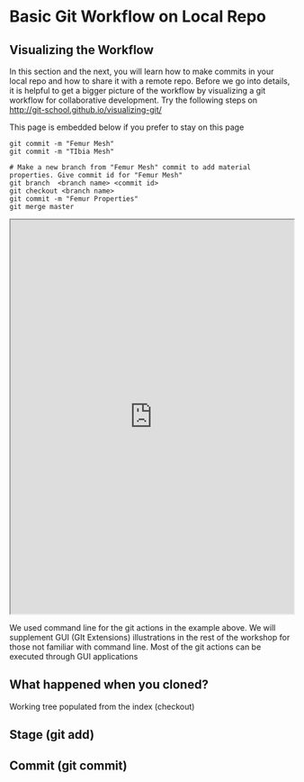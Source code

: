 # Basic Git Workflow on Local Repo


## Visualizing the Workflow

In this section and the next, you will learn how to make commits in your local repo and how to share it with a remote repo. Before we go into details, it is helpful to get a bigger picture of the workflow by visualizing a git workflow for collaborative development. Try the following steps on http://git-school.github.io/visualizing-git/

This page is embedded below if you prefer to stay on this page

```
git commit -m "Femur Mesh"
git commit -m "TIbia Mesh"

# Make a new branch from "Femur Mesh" commit to add material properties. Give commit id for "Femur Mesh"
git branch  <branch name> <commit id>
git checkout <branch name>
git commit -m "Femur Properties"
git merge master
```

<iframe src="http://git-school.github.io/visualizing-git/" width="100%" height="700"></iframe>

We used command line for the git actions in the example above. We will supplement GUI (GIt Extensions) illustrations in the rest of the workshop for those not familiar with command line. Most of the git actions can be executed through GUI applications

## What happened when you cloned?

Working tree populated from the index (checkout)

## Stage (git add)

## Commit (git commit)
